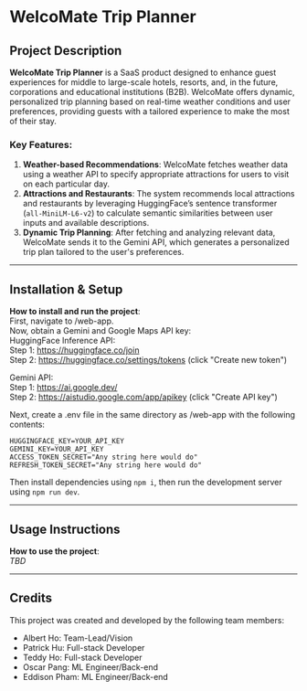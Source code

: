 # WelcoMate Trip Planner

## Project Description

**WelcoMate Trip Planner** is a SaaS product designed to enhance guest experiences for middle to large-scale hotels, resorts, and, in the future, corporations and educational institutions (B2B). WelcoMate offers dynamic, personalized trip planning based on real-time weather conditions and user preferences, providing guests with a tailored experience to make the most of their stay.

### Key Features:
1. **Weather-based Recommendations**: WelcoMate fetches weather data using a weather API to specify appropriate attractions for users to visit on each particular day.
2. **Attractions and Restaurants**: The system recommends local attractions and restaurants by leveraging HuggingFace’s sentence transformer (`all-MiniLM-L6-v2`) to calculate semantic similarities between user inputs and available descriptions.
3. **Dynamic Trip Planning**: After fetching and analyzing relevant data, WelcoMate sends it to the Gemini API, which generates a personalized trip plan tailored to the user's preferences.

---

## Installation & Setup

**How to install and run the project**:  
First, navigate to /web-app.  
Now, obtain a Gemini and Google Maps API key:  
HuggingFace Inference API:  
Step 1: https://huggingface.co/join  
Step 2: https://huggingface.co/settings/tokens (click "Create new token")  

Gemini API:  
Step 1: https://ai.google.dev/  
Step 2: https://aistudio.google.com/app/apikey (click "Create API key")  

Next, create a .env file in the same directory as /web-app with the following contents:  
```
HUGGINGFACE_KEY=YOUR_API_KEY  
GEMINI_KEY=YOUR_API_KEY  
ACCESS_TOKEN_SECRET="Any string here would do"  
REFRESH_TOKEN_SECRET="Any string here would do"
```

Then install dependencies using `npm i`, then run the development server using `npm run dev`.  


---

## Usage Instructions

**How to use the project**:  
_TBD_

---

## Credits

This project was created and developed by the following team members:
- Albert Ho: Team-Lead/Vision
- Patrick Hu: Full-stack Developer
- Teddy Ho: Full-stack Developer
- Oscar Pang: ML Engineer/Back-end
- Eddison Pham: ML Engineer/Back-end
